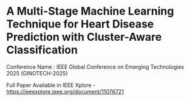 # A Multi-Stage Machine Learning Technique for Heart Disease Prediction with Cluster-Aware Classification

Conference Name : IEEE Global Conference on Emerging Technologies 2025 (GINOTECH-2025) 

Full Paper Available in IEEE Xplore - https://ieeexplore.ieee.org/document/11076721


